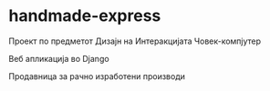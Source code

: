# handmade-express
Проект по предметот Дизајн на Интеракцијата Човек-компјутер

Веб апликација во Django

Продавница за рачно изработени производи
